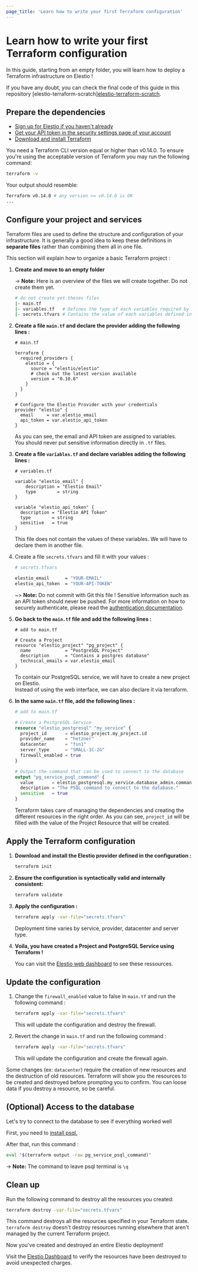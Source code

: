 ```yaml
---
page_title: 'Learn how to write your first Terraform configuration'
---
```


# Learn how to write your first Terraform configuration

In this guide, starting from an empty folder, you will learn how to deploy a Terraform infrastructure on Elestio !

If you have any doubt, you can check the final code of this guide in this repository [elestio-terraform-scratch][elestio-terraform-scratch](https://github.com/elestio-examples/elestio-terraform-scratch).

## Prepare the dependencies

-   [Sign up for Elestio if you haven't already](https://dash.elest.io/signup)
-   [Get your API token in the security settings page of your account ](https://dash.elest.io/account/security)
-   [Download and install Terraform](https://www.terraform.io/downloads)

You need a Terraform CLI version equal or higher than v0.14.0.
To ensure you're using the acceptable version of Terraform you may run the following command:

```bash
terraform -v
```

Your output should resemble:

```bash
Terraform v0.14.0 # any version >= v0.14.0 is OK
...
```

## Configure your project and services

Terraform files are used to define the structure and configuration of your infrastructure. It is generally a good idea to keep these definitions in **separate files** rather than combining them all in one file.

This section will explain how to organize a basic Terraform project :

1. **Create and move to an empty folder**

    -> **Note:** Here is an overview of the files we will create together. Do not create them yet.

    ```bash
    # do not create yet theses files
    |- main.tf
    |- variables.tf   # Defines the type of each variables required by main.tf
    |- secrets.tfvars # Contains the value of each variables defined in variables.tf
    ```

2. **Create a file `main.tf` and declare the provider adding the following lines :**

    ```hcl
    # main.tf

    terraform {
      required_providers {
        elestio = {
          source = "elestio/elestio"
          # check out the latest version available
          version = "0.10.0"
        }
      }
    }

    # Configure the Elestio Provider with your credentials
    provider "elestio" {
      email     = var.elestio_email
      api_token = var.elestio_api_token
    }
    ```

    As you can see, the email and API token are assigned to variables.  
    You should never put sensitive information directly in `.tf` files.

3. **Create a file `variables.tf` and declare variables adding the following lines :**

    ```hcl
    # variables.tf

    variable "elestio_email" {
        description = "Elestio Email"
        type        = string
    }

    variable "elestio_api_token" {
      description = "Elestio API Token"
      type        = string
      sensitive   = true
    }
    ```

    This file does not contain the values of these variables. We will have to declare them in another file.

4. Create a file `secrets.tfvars` and fill it with your values :

    ```bash
    # secrets.tfvars

    elestio_email      = "YOUR-EMAIL"
    elestio_api_token  = "YOUR-API-TOKEN"
    ```

    ~> **Note:** Do not commit with Git this file ! Sensitive information such as an API token should never be pushed. For more information on how to securely authenticate, please read the [authentication documentation](https://registry.terraform.io/providers/elestio/elestio/latest/docs#authentication).

5. **Go back to the `main.tf` file and add the following lines :**

    ```hcl
    # add to main.tf

    # Create a Project
    resource "elestio_project" "pg_project" {
      name             = "PostgreSQL Project"
      description      = "Contains a postgres database"
      technical_emails = var.elestio_email
    }
    ```

    To contain our PostgreSQL service, we will have to create a new project on Elestio.  
    Instead of using the web interface, we can also declare it via terraform.

6. **In the same `main.tf` file, add the following lines :**

    ```terraform
    # add to main.tf

    # Create a PostgreSQL Service
    resource "elestio_postgresql" "my_service" {
      project_id       = elestio_project.my_project.id
      provider_name    = "hetzner"
      datacenter       = "fsn1"
      server_type      = "SMALL-1C-2G"
      firewall_enabled = true
    }

    # Output the command that can be used to connect to the database
    output "pg_service_psql_command" {
      value       = elestio_postgresql.my_service.database_admin.command
      description = "The PSQL command to connect to the database."
      sensitive   = true
    }
    ```

    Terraform takes care of managing the dependencies and creating the different resources in the right order. As you can see, `project_id` will be filled with the value of the Project Resource that will be created.

## Apply the Terraform configuration

1. **Download and install the Elestio provider defined in the configuration :**

    ```bash
    terraform init
    ```

2. **Ensure the configuration is syntactically valid and internally consistent:**

    ```bash
    terraform validate
    ```

3. **Apply the configuration :**

    ```bash
    terraform apply -var-file="secrets.tfvars"
    ```

    Deployment time varies by service, provider, datacenter and server type.

4. **Voila, you have created a Project and PostgreSQL Service using Terraform !**

    You can visit the [Elestio web dashboard](https://dash.elest.io/) to see these ressources.

## Update the configuration

1. Change the `firewall_enabled` value to false in `main.tf` and run the following command :

    ```bash
    terraform apply -var-file="secrets.tfvars"
    ```

    This will update the configuration and destroy the firewall.

2. Revert the change in `main.tf` and run the following command :

    ```bash
    terraform apply -var-file="secrets.tfvars"
    ```

    This will update the configuration and create the firewall again.

Some changes (ex: `datacenter`) require the creation of new resources and the destruction of old resources.
Terraform will show you the resources to be created and destroyed before prompting you to confirm.
You can loose data if you destroy a resource, so be careful.

## (Optional) Access to the database

Let's try to connect to the database to see if everything worked well

First, you need to [install psql. ](https://www.timescale.com/blog/how-to-install-psql-on-mac-ubuntu-debian-windows/)

After that, run this command :

```bash
eval "$(terraform output -raw pg_service_psql_command)"
```

-> **Note:** The command to leave psql terminal is `\q`

## Clean up

Run the following command to destroy all the resources you created:

```bash
terraform destroy -var-file="secrets.tfvars"
```

This command destroys all the resources specified in your Terraform state. `terraform destroy` doesn't destroy resources running elsewhere that aren't managed by the current Terraform project.

Now you've created and destroyed an entire Elestio deployment!

Visit the [Elestio Dashboard](https://dash.elest.io/) to verify the resources have been destroyed to avoid unexpected charges.
